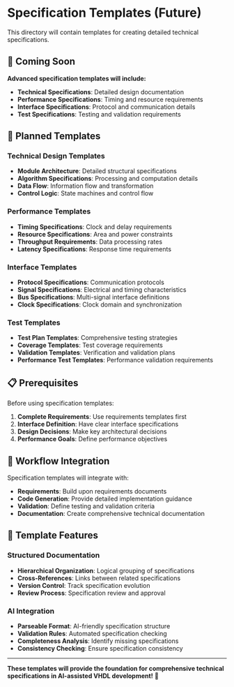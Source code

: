 # Specification Templates (Future)

This directory will contain templates for creating detailed technical specifications.

## 🚧 **Coming Soon**

**Advanced specification templates will include:**
- **Technical Specifications**: Detailed design documentation
- **Performance Specifications**: Timing and resource requirements
- **Interface Specifications**: Protocol and communication details
- **Test Specifications**: Testing and validation requirements

## 🎯 **Planned Templates**

### **Technical Design Templates**
- **Module Architecture**: Detailed structural specifications
- **Algorithm Specifications**: Processing and computation details
- **Data Flow**: Information flow and transformation
- **Control Logic**: State machines and control flow

### **Performance Templates**
- **Timing Specifications**: Clock and delay requirements
- **Resource Specifications**: Area and power constraints
- **Throughput Requirements**: Data processing rates
- **Latency Specifications**: Response time requirements

### **Interface Templates**
- **Protocol Specifications**: Communication protocols
- **Signal Specifications**: Electrical and timing characteristics
- **Bus Specifications**: Multi-signal interface definitions
- **Clock Specifications**: Clock domain and synchronization

### **Test Templates**
- **Test Plan Templates**: Comprehensive testing strategies
- **Coverage Templates**: Test coverage requirements
- **Validation Templates**: Verification and validation plans
- **Performance Test Templates**: Performance validation requirements

## 📋 **Prerequisites**

Before using specification templates:
1. **Complete Requirements**: Use requirements templates first
2. **Interface Definition**: Have clear interface specifications
3. **Design Decisions**: Make key architectural decisions
4. **Performance Goals**: Define performance objectives

## 🔄 **Workflow Integration**

Specification templates will integrate with:
- **Requirements**: Build upon requirements documents
- **Code Generation**: Provide detailed implementation guidance
- **Validation**: Define testing and validation criteria
- **Documentation**: Create comprehensive technical documentation

## 🎨 **Template Features**

### **Structured Documentation**
- **Hierarchical Organization**: Logical grouping of specifications
- **Cross-References**: Links between related specifications
- **Version Control**: Track specification evolution
- **Review Process**: Specification review and approval

### **AI Integration**
- **Parseable Format**: AI-friendly specification structure
- **Validation Rules**: Automated specification checking
- **Completeness Analysis**: Identify missing specifications
- **Consistency Checking**: Ensure specification consistency

---

**These templates will provide the foundation for comprehensive technical specifications in AI-assisted VHDL development!** 🚀
